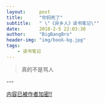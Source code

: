```yaml
---
layout:     post
title:      "你妈死了"
subtitle:   " \"《异乡人》读书笔记\""
date:       2018-2-5 22:03:30
author:     "BigBangBro"
header-img: "img/book-bg.jpg"
tags:
    - 读书笔记
---
```


> 真的不是骂人


<p id = "build"></p>
---

[内容已被作者加密!!](http://bigbangbro.com/ "加密内容")

